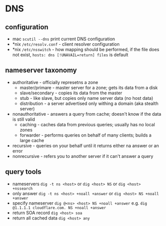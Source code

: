 # DNS

## configuration

- mac `scutil --dns` print current DNS configuration
- *nix `/etc/resolv.conf` - client resolver configuration
- *nix `/etc/nsswitch` - how mapping should be performed, if the file does not
  exist, `hosts: dns [!UNAVAIL=return] files` is default

## nameserver taxonomy

- authoritative - officially represetns a zone
  - master/primare - master server for a zone; gets its data from a disk
  - slave/secondary - copies its data from the master
  - stub - like slave, but copies only name server data (no host data)
  - distribution - a server advertised only withing a domain (aka stealth server)
- nonauthoritative - answers a query from cache; doesn't know if the data is still valid
  - caching - caches data from previous queries; usually has no local zones
  - forwarder - performs queries on behalf of many clients; builds a large cache
- recursive - queries on your behalf until it returns either na answer or an error
- nonrecursive - refers you to another server if it can't answer a query

## query tools

- nameservers `dig -t ns <host>` or `dig <host> NS` or `dig <host> +nssearch`
- only answer `dig -t ns <host> +noall +answer` or `dig <host> NS +noall +answer`
- specify nameserver `dig @<ns> <host> NS +noall +answer` e.g. `dig @1.1.1.1 cloudflare.com. NS +noall +answer`
- return SOA record `dig <host> soa`
- return all cached data `dig <host> any`

